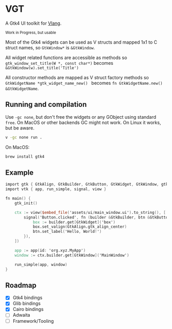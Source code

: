 # VGT

A Gtk4 UI toolkit for [Vlang](https://vlang.io).

<small>Work in Progress, but usable</small>


Most of the Gtk4 widgets can be used as V structs and mapped 1x1 to C struct names, so `GtkWindow*` is `&GtkWindow`.

All widget related functions are accessible as methods so `gtk_window_set_title(W *, const char*)` becomes `&GtkWindow(w).set_title('Title')`

All constructor methods are mapped as V struct factory methods so `GtkWidgetName *gtk_widget_name_new() ` becomes `fn GtkWidgetName.new() &GtkWidgetName`.

## Running and compilation

Use `-gc none`, but don't free the widgets or any GObject using standard `free`.
On MacOS or other backends GC might not work. On Linux it works, but be aware.

```bash
v -gc none run .
```

On MacOS:

```bash
brew install gtk4
```

## Example

```v
import gtk { GtkAlign, GtkBuilder, GtkButton, GtkWidget, GtkWindow, gtk_init }
import vtk { app, run_simple, signal, view }

fn main() {
	gtk_init()

	ctx := view($embed_file('assets/ui/main_window.ui').to_string(), [
		signal('Button.clicked', fn (builder &GtkBuilder, btn &GtkButton, data voidptr) {
			box := builder.get[GtkWidget]('box')
			box.set_valign(GtkAlign.gtk_align_center)
			btn.set_label('Hello, World!')
		}),
	])

	app := app(id: 'org.xyz.MyApp')
	window := ctx.builder.get[GtkWindow]('MainWindow')

	run_simple(app, window)
}
```

## Roadmap

- [x] Gtk4 bindings
- [x] Glib bindings
- [x] Cairo bindings
- [ ] Adwaita
- [ ] Framework/Tooling
